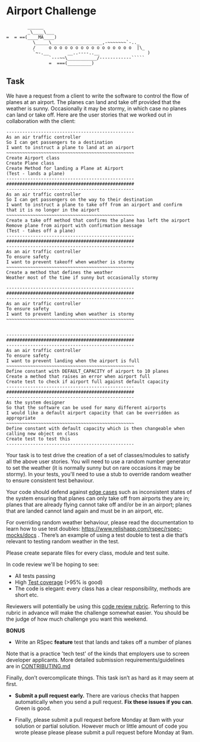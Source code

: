 Airport Challenge
=================

```
        ______
        _\____\___
=  = ==(____MA____)
          \_____\___________________,-~~~~~~~`-.._
          /     o o o o o o o o o o o o o o o o  |\_
          `~-.__       __..----..__                  )
                `---~~\___________/------------`````
                =  ===(_________)

```

Task
-----

We have a request from a client to write the software to control the flow of planes at an airport. The planes can land and take off provided that the weather is sunny. Occasionally it may be stormy, in which case no planes can land or take off.  Here are the user stories that we worked out in collaboration with the client:


```
------------------------------------------------
As an air traffic controller
So I can get passengers to a destination
I want to instruct a plane to land at an airport
~~~~~~~~~~~~~~~~~~~~~~~~~~~~~~~~~~~~~~~~~~~~~~~~
Create Airport class
Create Plane class
Create Method for landing a Plane at Airport
(Test - lands a plane)
------------------------------------------------
################################################
------------------------------------------------
As an air traffic controller
So I can get passengers on the way to their destination
I want to instruct a plane to take off from an airport and confirm that it is no longer in the airport
~~~~~~~~~~~~~~~~~~~~~~~~~~~~~~~~~~~~~~~~~~~~~~~~
Create a take off method that confirms the plane has left the airport
Remove plane from airport with confirmation message
(Test - takes off a plane)
------------------------------------------------
################################################
------------------------------------------------
As an air traffic controller
To ensure safety
I want to prevent takeoff when weather is stormy
~~~~~~~~~~~~~~~~~~~~~~~~~~~~~~~~~~~~~~~~~~~~~~~~
Create a method that defines the weather
Weather most of the time if sunny but occasionally stormy

------------------------------------------------
################################################
------------------------------------------------
As an air traffic controller
To ensure safety
I want to prevent landing when weather is stormy
~~~~~~~~~~~~~~~~~~~~~~~~~~~~~~~~~~~~~~~~~~~~~~~~


------------------------------------------------
################################################
------------------------------------------------
As an air traffic controller
To ensure safety
I want to prevent landing when the airport is full
~~~~~~~~~~~~~~~~~~~~~~~~~~~~~~~~~~~~~~~~~~~~~~~~
Define constant with DEFAULT_CAPACITY of airport to 10 planes
Create a method that raises an error when airport full
Create test to check if airport full against default capacity
------------------------------------------------
################################################
------------------------------------------------
As the system designer
So that the software can be used for many different airports
I would like a default airport capacity that can be overridden as appropriate
~~~~~~~~~~~~~~~~~~~~~~~~~~~~~~~~~~~~~~~~~~~~~~~~
Define constant with default capacity which is then changeable when calling new object on class
Create test to test this
------------------------------------------------

```

Your task is to test drive the creation of a set of classes/modules to satisfy all the above user stories. You will need to use a random number generator to set the weather (it is normally sunny but on rare occasions it may be stormy). In your tests, you'll need to use a stub to override random weather to ensure consistent test behaviour.

Your code should defend against [edge cases](http://programmers.stackexchange.com/questions/125587/what-are-the-difference-between-an-edge-case-a-corner-case-a-base-case-and-a-b) such as inconsistent states of the system ensuring that planes can only take off from airports they are in; planes that are already flying cannot take off and/or be in an airport; planes that are landed cannot land again and must be in an airport, etc.

For overriding random weather behaviour, please read the documentation to learn how to use test doubles: https://www.relishapp.com/rspec/rspec-mocks/docs . There’s an example of using a test double to test a die that’s relevant to testing random weather in the test.

Please create separate files for every class, module and test suite.

In code review we'll be hoping to see:

* All tests passing
* High [Test coverage](https://github.com/makersacademy/course/blob/master/pills/test_coverage.md) (>95% is good)
* The code is elegant: every class has a clear responsibility, methods are short etc.

Reviewers will potentially be using this [code review rubric](docs/review.md).  Referring to this rubric in advance will make the challenge somewhat easier.  You should be the judge of how much challenge you want this weekend.

**BONUS**

* Write an RSpec **feature** test that lands and takes off a number of planes

Note that is a practice 'tech test' of the kinds that employers use to screen developer applicants.  More detailed submission requirements/guidelines are in [CONTRIBUTING.md](CONTRIBUTING.md)

Finally, don’t overcomplicate things. This task isn’t as hard as it may seem at first.

* **Submit a pull request early.**  There are various checks that happen automatically when you send a pull request.  **Fix these issues if you can**.  Green is good.

* Finally, please submit a pull request before Monday at 9am with your solution or partial solution.  However much or little amount of code you wrote please please please submit a pull request before Monday at 9am.
